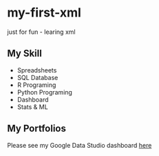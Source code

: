 # my-first-xml
just for fun - learing xml

## My Skill

 - Spreadsheets
 - SQL Database
 - R Programing
 - Python Programing
 - Dashboard
 - Stats & ML
 
## My Portfolios

Please see my Google Data Studio dashboard [here](https://www.google.co.th)

